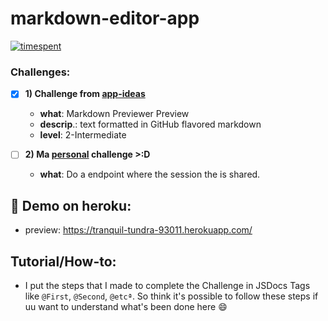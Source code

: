 # markdown-editor-app

[![timespent](https://img.shields.io/badge/timespent-3h13m-green.svg?style=flat-square)]()

### Challenges:

- [x] **1) Challenge from [app-ideas][app-ideas]**
  - **what**: Markdown Previewer Preview
  - **descrip**.: text formatted in GitHub flavored markdown
  - **level**: 2-Intermediate

- [ ] **2) Ma [personal](https://andersonbosa.bio.link) challenge >:D**
  - **what**: Do a endpoint where the session the is shared.

## 👹 Demo on heroku:

- preview: https://tranquil-tundra-93011.herokuapp.com/

## Tutorial/How-to:

- I put the steps that I made to complete the Challenge in JSDocs Tags like `@First`, `@Second`, `@etcª`. So think it's possible to follow these steps if uu want to understand what's been done here 😄

<!-- 
nice! hehehe I always check the raw 🌚
here my sources:
  https://github.com/showdownjs/showdown
  https://www.brmwebdev.com/articles/markdown_and_html
  https://scotch.io/tutorials/building-a-real-time-markdown-viewer
  https://stackoverflow.com/questions/14014371/how-do-i-convert-a-string-into-an-executable-line-of-code-in-javascript#21243479
-->

[app-ideas]: https://github.com/florinpop17/app-ideas#tier-2-intermediate-projects
